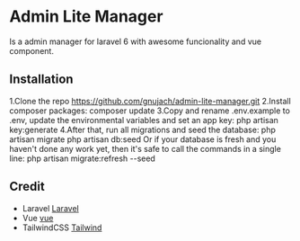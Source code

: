 # Admin Lite Manager
Is a admin manager  for laravel 6 with awesome funcionality and vue component.
## Installation
1.Clone the repo
		https://github.com/gnujach/admin-lite-manager.git
2.Install composer packages:
		composer update
3.Copy and rename .env.example to .env, update the environmental variables and set an app key:
		php artisan key:generate
4.After that, run all migrations and seed the database:
		php artisan migrate
 		php artisan db:seed
Or if your database is fresh and you haven't done any work yet, then it's safe to call the commands in a single line:
    	php artisan migrate:refresh --seed
## Credit
- Laravel [Laravel](https://www.laravel.com)
- Vue [vue](https://www.vuejs.org)
- TailwindCSS [Tailwind](https://tailwindcss.com)
